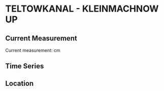 # TELTOWKANAL - KLEINMACHNOW UP

## Current Measurement

Current measurement: <Value topic="rivers/pegel-online/TeK/KLEINMACHNOW-UP/measurementValue"/> cm

## Time Series

<TimeSeries topic="rivers/pegel-online/TeK/KLEINMACHNOW-UP/measurementValue" period="week" />

## Location

<WorldMap>
  <Marker lat="52.3955293125382" lon="13.207976409937139" labelTopic="rivers/pegel-online/TeK/KLEINMACHNOW-UP/measurementValue" />
</WorldMap>
